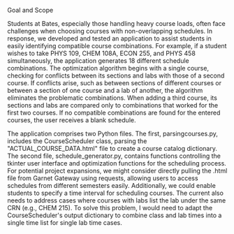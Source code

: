 Goal and Scope

Students at Bates, especially those handling heavy course loads, often face challenges when choosing courses with non-overlapping schedules.
In response, we developed and tested an application to assist students in easily identifying compatible course combinations. For example, if a 
student wishes to take PHYS 109, CHEM 108A, ECON 255, and PHYS 458 simultaneously, the application generates 18 different schedule combinations. 
The optimization algorithm begins with a single course, checking for conflicts between its sections and labs with those of a second course. 
If conflicts arise, such as between sections of different courses or between a section of one course and a lab of another, the algorithm eliminates 
the problematic combinations. When adding a third course, its sections and labs are compared only to combinations that worked for the first two courses. 
If no compatible combinations are found for the entered courses, the user receives a blank schedule.

The application comprises two Python files. The first, parsingcourses.py, includes the CourseScheduler class, parsing the "ACTUAL_COURSE_DATA.html" file to create 
a course catalog dictionary. The second file, schedule_generator.py, contains functions controlling the tkinter user interface and optimization functions for the 
scheduling process. For potential project expansions, we might consider directly pulling the .html file from Garnet Gateway using requests, allowing users to access 
schedules from different semesters easily. Additionally, we could enable students to specify a time interval for scheduling courses. The current also needs to address
cases where courses with labs list the lab under the same CRN (e.g., CHEM 215). To solve this problem, I would need to adapt the CourseScheduler's output dictionary to 
combine class and lab times into a single time list for single lab time cases.
